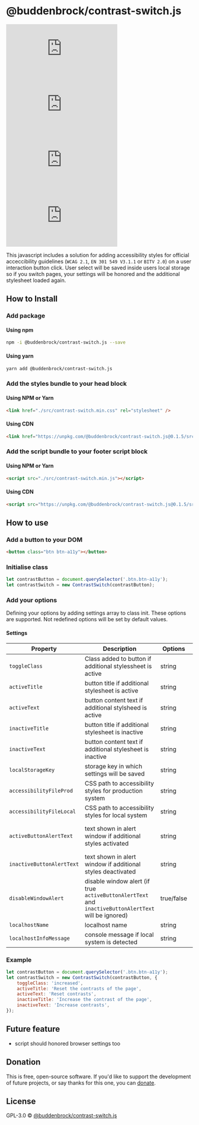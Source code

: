 # @buddenbrock/contrast-switch.js
![GitHub licenze](https://img.shields.io/github/license/Buddenbrock/contrast-switch.js?style=for-the-badge)
![GitHub release](https://img.shields.io/github/package-json/version/Buddenbrock/contrast-switch.js?style=for-the-badge)
![Last commit](https://img.shields.io/github/last-commit/buddenbrock/contrast-switch.js?style=for-the-badge)
![GitHub repo size](https://img.shields.io/github/repo-size/Buddenbrock/contrast-switch.js?style=for-the-badge)

This javascript includes a solution for adding accessibility styles for official acceccibility guidelines (`WCAG 2.1`, `EN 301 549 V3.1.1` or `BITV 2.0`) on a user interaction button click.
User select will be saved inside users local storage so if you switch pages, your settings will be honored and the additional stylesheet loaded again.

## How to Install
### Add package
#### Using npm
```sh
npm -i @buddenbrock/contrast-switch.js --save
```

#### Using yarn
```sh
yarn add @buddenbrock/contrast-switch.js
```

### Add the styles bundle to your head block
#### Using NPM or Yarn
```html
<link href="./src/contrast-switch.min.css" rel="stylesheet" />
```

#### Using CDN
```html
<link href="https://unpkg.com/@buddenbrock/contrast-switch.js@0.1.5/src/contrast-switch.min.css" rel="stylesheet" />
```

### Add the script bundle to your footer script block
#### Using NPM or Yarn
```html
<script src="./src/contrast-switch.min.js"></script>
```

#### Using CDN
```html
<script src="https://unpkg.com/@buddenbrock/contrast-switch.js@0.1.5/src/contrast-switch.min.js"></script>
```


## How to use
### Add a button to your DOM
```html
<button class="btn btn-a11y"></button>
```

### Initialise class
```javascript
let contrastButton = document.querySelector('.btn.btn-a11y');
let contrastSwitch = new ContrastSwitch(contrastButton);
```

### Add your options
Defining your options by adding settings array to class init. These options are supported. Not redefined options will be set by default values.

#### Settings
| Property                  | Description                                                                                      | Options     | Default                                                                                                           |
|---------------------------|--------------------------------------------------------------------------------------------------|-------------|-------------------------------------------------------------------------------------------------------------------|
| `toggleClass`             | Class added to button if additional stylessheet is active                                        | string      | increased                                                                                                         |
| `activeTitle`             | button title if additional stylesheet is active                                                  | string      | Reset the contrasts of the page                                                                                   |
| `activeText`              | button content text if additional stylsheed is active                                            | string      | Reset contrasts                                                                                                   |
| `inactiveTitle`           | button title if additional stylesheet is inactive                                                | string      | Increase the contrast of the page                                                                                 |
| `inactiveText`            | button content text if additional stylesheet is inactive                                         | string      | Increase contrasts                                                                                                |
| `localStorageKey`         | storage key in which settings will be saved                                                      | string      | contrast-key                                                                                                      |
| `accessibilityFileProd`   | CSS path to accessibility styles for production system                                           | string      | ./Public/Css/accessibility.min.css                                                                                |
| `accessibilityFileLocal`  | CSS path to accessibility styles for local system                                                | string      | ./Css/accessibility.css                                                                                           |
| `activeButtonAlertText`   | text shown in alert window if additional styles activated                                        | string      | The contrast of the page has been increased for you. Use cookies to save the setting for the complete experience. |
| `inactiveButtonAlertText` | text shown in alert window if additional styles deactivated                                      | string      | The contrast of the page is back to normal.                                                                       |
| `disableWindowAlert`      | disable window alert (if true `activeButtonAlertText` and `inactiveButtonAlertText` will be ignored) | true/false  | false                                                                                                             |
| `localhostName`           | localhost name                                                                                   | string      | localhost                                                                                                         |
| `localhostInfoMessage`    | console message if local system is detected                                                      | string      | Localhost detected. Change contrast switch to local file path                                                     |

### Example
```javascript
let contrastButton = document.querySelector('.btn.btn-a11y');
let contrastSwitch = new ContrastSwitch(contrastButton, {
    toggleClass: 'increased',
    activeTitle: 'Reset the contrasts of the page',
    activeText: 'Reset contrasts',
    inactiveTitle: 'Increase the contrast of the page',
    inactiveText: 'Increase contrasts',
});
```

## Future feature
- script should honored browser settings too

## Donation
This is free, open-source software. If you'd like to support the development of future projects, or say thanks for this one, you can [donate](https://www.paypal.me/buddenbrock).

## License
GPL-3.0 &copy; [@buddenbrock/contrast-switch.js](https://github.com/Buddenbrock/contrast-switch.js/blob/master/LICENSE)